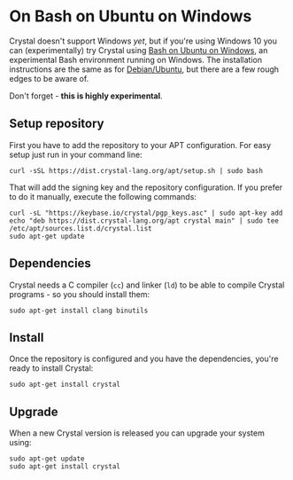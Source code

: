 # On Bash on Ubuntu on Windows

Crystal doesn't support Windows _yet_, but if you're using Windows 10 you can (experimentally) try Crystal using [Bash on Ubuntu on Windows](https://msdn.microsoft.com/en-us/commandline/wsl/about), an experimental Bash environment running on Windows. The installation instructions are the same as for [Debian/Ubuntu](on_debian_and_ubuntu.md), but there are a few rough edges to be aware of.

Don't forget - **this is highly experimental**.

## Setup repository

First you have to add the repository to your APT configuration. For easy setup just run in your command line:

```
curl -sSL https://dist.crystal-lang.org/apt/setup.sh | sudo bash
```

That will add the signing key and the repository configuration. If you prefer to do it manually, execute the following commands:

```
curl -sL "https://keybase.io/crystal/pgp_keys.asc" | sudo apt-key add
echo "deb https://dist.crystal-lang.org/apt crystal main" | sudo tee /etc/apt/sources.list.d/crystal.list
sudo apt-get update
```

## Dependencies
Crystal needs a C compiler (`cc`) and linker (`ld`) to be able to compile Crystal programs - so you should install them:

```
sudo apt-get install clang binutils
```

## Install
Once the repository is configured and you have the dependencies, you're ready to install Crystal:

```
sudo apt-get install crystal
```

## Upgrade

When a new Crystal version is released you can upgrade your system using:

```
sudo apt-get update
sudo apt-get install crystal
```
